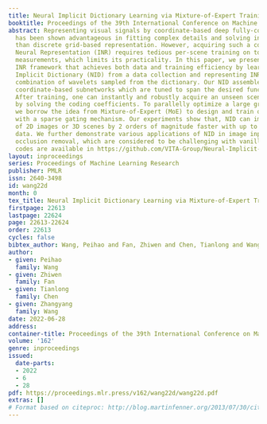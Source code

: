 ```yaml
---
title: Neural Implicit Dictionary Learning via Mixture-of-Expert Training
booktitle: Proceedings of the 39th International Conference on Machine Learning
abstract: Representing visual signals by coordinate-based deep fully-connected networks
  has been shown advantageous in fitting complex details and solving inverse problems
  than discrete grid-based representation. However, acquiring such a continuous Implicit
  Neural Representation (INR) requires tedious per-scene training on tons of signal
  measurements, which limits its practicality. In this paper, we present a generic
  INR framework that achieves both data and training efficiency by learning a Neural
  Implicit Dictionary (NID) from a data collection and representing INR as a functional
  combination of wavelets sampled from the dictionary. Our NID assembles a group of
  coordinate-based subnetworks which are tuned to span the desired function space.
  After training, one can instantly and robustly acquire an unseen scene representation
  by solving the coding coefficients. To parallelly optimize a large group of networks,
  we borrow the idea from Mixture-of-Expert (MoE) to design and train our network
  with a sparse gating mechanism. Our experiments show that, NID can improve reconstruction
  of 2D images or 3D scenes by 2 orders of magnitude faster with up to 98% less input
  data. We further demonstrate various applications of NID in image inpainting and
  occlusion removal, which are considered to be challenging with vanilla INR. Our
  codes are available in https://github.com/VITA-Group/Neural-Implicit-Dict.
layout: inproceedings
series: Proceedings of Machine Learning Research
publisher: PMLR
issn: 2640-3498
id: wang22d
month: 0
tex_title: Neural Implicit Dictionary Learning via Mixture-of-Expert Training
firstpage: 22613
lastpage: 22624
page: 22613-22624
order: 22613
cycles: false
bibtex_author: Wang, Peihao and Fan, Zhiwen and Chen, Tianlong and Wang, Zhangyang
author:
- given: Peihao
  family: Wang
- given: Zhiwen
  family: Fan
- given: Tianlong
  family: Chen
- given: Zhangyang
  family: Wang
date: 2022-06-28
address:
container-title: Proceedings of the 39th International Conference on Machine Learning
volume: '162'
genre: inproceedings
issued:
  date-parts:
  - 2022
  - 6
  - 28
pdf: https://proceedings.mlr.press/v162/wang22d/wang22d.pdf
extras: []
# Format based on citeproc: http://blog.martinfenner.org/2013/07/30/citeproc-yaml-for-bibliographies/
---
```

